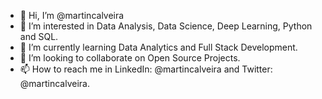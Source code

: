 - 👋 Hi, I’m @martincalveira
- 👀 I’m interested in Data Analysis, Data Science, Deep Learning, Python and SQL.
- 🌱 I’m currently learning Data Analytics and Full Stack Development.
- 💞️ I’m looking to collaborate on Open Source Projects.
- 📫 How to reach me in LinkedIn: @martincalveira and Twitter: @martincalveira.

<!---
martincalveira/martincalveira is a ✨ special ✨ repository because its `README.md` (this file) appears on your GitHub profile.
You can click the Preview link to take a look at your changes.
--->
